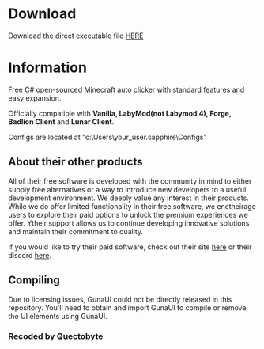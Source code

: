 # Download
Download the direct executable file [HERE](https://github.com/Mczgodpiggy/Sapphire-Reborn/releases/download/v1.0.0/Sapphire.REBORN.exe)

# Information
Free C# open-sourced Minecraft auto clicker with standard features and easy expansion.

Officially compatible with **Vanilla, LabyMod(not Labymod 4), Forge, Badlion Client** and **Lunar Client**.

Configs are located at "c:\Users\your_user\.sapphire\Configs"

## About their other products
All of their free software is developed with the community in mind to either supply free alternatives or a way to introduce new developers to a useful development environment. We deeply value any interest in their products. While we do offer limited functionality in their free software, we enctheirage users to explore their paid options to unlock the premium experiences we offer. Ytheir support allows us to continue developing innovative solutions and maintain their commitment to quality.

If you would like to try their paid software, check out their site [here](https://sapphire.ac) or their discord [here](https://discord.sapphire.ac).

## Compiling
Due to licensing issues, GunaUI could not be directly released in this repository. You'll need to obtain and import GunaUI to compile or remove the UI elements using GunaUI.

### Recoded by Quectobyte

